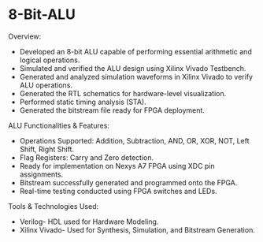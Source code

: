 # 8-Bit-ALU
Overview:
- Developed an 8-bit ALU capable of performing essential arithmetic and logical operations.
- Simulated and verified the ALU design using Xilinx Vivado Testbench.
- Generated and analyzed simulation waveforms in Xilinx Vivado to verify ALU operations.
- Generated the RTL schematics for hardware-level visualization.
- Performed static timing analysis (STA).
- Generated the bitstream file ready for FPGA deployment.

 ALU Functionalities & Features:
- Operations Supported: Addition, Subtraction, AND, OR, XOR, NOT, Left Shift, Right Shift.
- Flag Registers: Carry and Zero detection.
- Ready for implementation on Nexys A7 FPGA using XDC pin assignments.
- Bitstream successfully generated and programmed onto the FPGA.
- Real-time testing conducted using FPGA switches and LEDs.

Tools & Technologies Used:
- Verilog- HDL used for Hardware Modeling.
- Xilinx Vivado- Used for Synthesis, Simulation, and Bitstream Generation.
